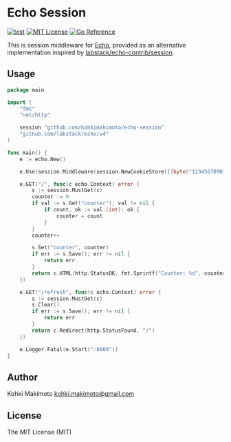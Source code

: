 # Echo Session

[![test](https://github.com/kohkimakimoto/echo-session/actions/workflows/test.yml/badge.svg)](https://github.com/kohkimakimoto/echo-session/actions/workflows/test.yml)
[![MIT License](https://img.shields.io/badge/license-MIT-blue.svg)](https://github.com/kohkimakimoto/echo-session/blob/master/LICENSE)
[![Go Reference](https://pkg.go.dev/badge/github.com/kohkimakimoto/echo-session.svg)](https://pkg.go.dev/github.com/kohkimakimoto/echo-session)


This is session middleware for [Echo](https://github.com/labstack/echo), provided as an alternative implementation inspired by [labstack/echo-contrib/session](https://github.com/labstack/echo-contrib/tree/master/session).

## Usage

```go
package main

import (
	"fmt"
	"net/http"

	session "github.com/kohkimakimoto/echo-session"
	"github.com/labstack/echo/v4"
)

func main() {
	e := echo.New()

	e.Use(session.Middleware(session.NewCookieStore([]byte("12345678901234567890123456789012"))))

	e.GET("/", func(c echo.Context) error {
		s := session.MustGet(c)
		counter := 0
		if val := s.Get("counter"); val != nil {
			if count, ok := val.(int); ok {
				counter = count
			}
		}
		counter++

		s.Set("counter", counter)
		if err := s.Save(); err != nil {
			return err
		}
		return c.HTML(http.StatusOK, fmt.Sprintf("Counter: %d", counter))
	})

	e.GET("/refresh", func(c echo.Context) error {
		s := session.MustGet(c)
		s.Clear()
		if err := s.Save(); err != nil {
			return err
		}
		return c.Redirect(http.StatusFound, "/")
	})

	e.Logger.Fatal(e.Start(":8080"))
}
```

## Author

Kohki Makimoto <kohki.makimoto@gmail.com>

## License

The MIT License (MIT)
